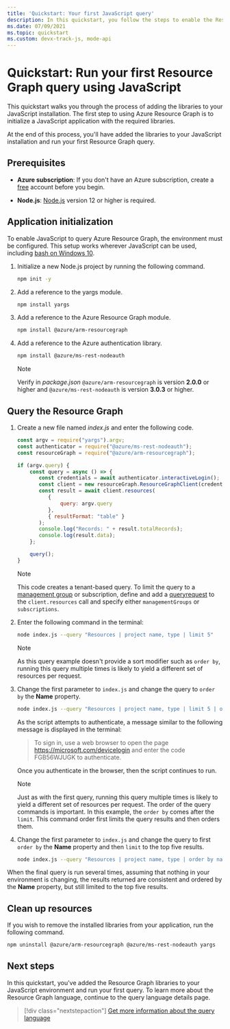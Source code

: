 ```yaml
---
title: 'Quickstart: Your first JavaScript query'
description: In this quickstart, you follow the steps to enable the Resource Graph library for JavaScript and run your first query.
ms.date: 07/09/2021
ms.topic: quickstart
ms.custom: devx-track-js, mode-api
---
```

# Quickstart: Run your first Resource Graph query using JavaScript

This quickstart walks you through the process of adding the libraries to your JavaScript
installation. The first step to using Azure Resource Graph is to initialize a JavaScript application
with the required libraries.

At the end of this process, you'll have added the libraries to your JavaScript installation and run
your first Resource Graph query.

## Prerequisites

- **Azure subscription**: If you don't have an Azure subscription, create a
  [free](https://azure.microsoft.com/free/) account before you begin.

- **Node.js**: [Node.js](https://nodejs.org/) version 12 or higher is required.

## Application initialization

To enable JavaScript to query Azure Resource Graph, the environment must be configured. This setup
works wherever JavaScript can be used, including [bash on Windows 10](/windows/wsl/install-win10).

1. Initialize a new Node.js project by running the following command.

   ```bash
   npm init -y
   ```

1. Add a reference to the yargs module.

   ```bash
   npm install yargs
   ```

1. Add a reference to the Azure Resource Graph module.

   ```bash
   npm install @azure/arm-resourcegraph
   ```

1. Add a reference to the Azure authentication library.

   ```bash
   npm install @azure/ms-rest-nodeauth
   ```

   > [!NOTE]
   > Verify in _package.json_ `@azure/arm-resourcegraph` is version **2.0.0** or higher and
   > `@azure/ms-rest-nodeauth` is version **3.0.3** or higher.

## Query the Resource Graph

1. Create a new file named _index.js_ and enter the following code.

   ```javascript
   const argv = require("yargs").argv;
   const authenticator = require("@azure/ms-rest-nodeauth");
   const resourceGraph = require("@azure/arm-resourcegraph");

   if (argv.query) {
       const query = async () => {
          const credentials = await authenticator.interactiveLogin();
          const client = new resourceGraph.ResourceGraphClient(credentials);
          const result = await client.resources(
             {
                 query: argv.query
             },
             { resultFormat: "table" }
          );
          console.log("Records: " + result.totalRecords);
          console.log(result.data);
       };

       query();
   }
   ```

   > [!NOTE]
   > This code creates a tenant-based query. To limit the query to a
   > [management group](../management-groups/overview.md) or subscription, define and add a
   > [queryrequest](/javascript/api/@azure/arm-resourcegraph/queryrequest) to the `client.resources`
   > call and specify either `managementGroups` or `subscriptions`.

1. Enter the following command in the terminal:

   ```bash
   node index.js --query "Resources | project name, type | limit 5"
   ```

   > [!NOTE]
   > As this query example doesn't provide a sort modifier such as `order by`, running this query
   > multiple times is likely to yield a different set of resources per request.

1. Change the first parameter to `index.js` and change the query to `order by` the **Name**
   property.

   ```bash
   node index.js --query "Resources | project name, type | limit 5 | order by name asc"
   ```

   As the script attempts to authenticate, a message similar to the following message is displayed
   in the terminal:

   > To sign in, use a web browser to open the page https://microsoft.com/devicelogin and enter the code FGB56WJUGK to authenticate.

   Once you authenticate in the browser, then the script continues to run.

   > [!NOTE]
   > Just as with the first query, running this query multiple times is likely to yield a different
   > set of resources per request. The order of the query commands is important. In this example,
   > the `order by` comes after the `limit`. This command order first limits the query results and
   > then orders them.

1. Change the first parameter to `index.js` and change the query to first `order by` the **Name**
   property and then `limit` to the top five results.

   ```bash
   node index.js --query "Resources | project name, type | order by name asc | limit 5"
   ```

When the final query is run several times, assuming that nothing in your environment is changing,
the results returned are consistent and ordered by the **Name** property, but still limited to the
top five results.

## Clean up resources

If you wish to remove the installed libraries from your application, run the following command.

```bash
npm uninstall @azure/arm-resourcegraph @azure/ms-rest-nodeauth yargs
```

## Next steps

In this quickstart, you've added the Resource Graph libraries to your JavaScript environment and run
your first query. To learn more about the Resource Graph language, continue to the query language
details page.

> [!div class="nextstepaction"]
> [Get more information about the query language](./concepts/query-language.md)
